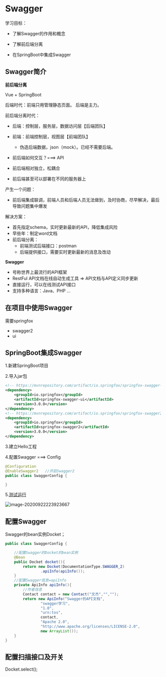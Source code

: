 # Swagger

学习目标：

- 了解Swagger的作用和概念

- 了解前后端分离

- 在SpringBoot中集成Swagger

## Swagger简介

**前后端分离**

Vue + SpringBoot

后端时代：前端只用管理静态页面。    后端是主力。



前后端分离时代：

- 后端：控制层，服务层，数据访问层【后端团队】
- 前端：前端控制层，视图层【前端团队】
  - 伪造后端数据，json（mock）。已经不需要后端。

- 前后端如何交互？===> API
- 前后端相对独立，松耦合
- 前后端甚至可以部署在不同的服务器上



产生一个问题：

- 前后端集成联调，前端人员和后端人员无法做到，及时协商，尽早解决，最后导致问题集中爆发

解决方案：

- 首先指定schema，实时更新最新的API，降低集成风险
- 早些年：制定word文档
- 前后端分离：
  - 前端测试后端接口：postman
  - 后端提供接口，需要实时更新最新的消息及改动

**Swagger**

- 号称世界上最流行的API框架
- RestFul API文档在线自动生成工具 => API文档与API定义同步更新
- 直接运行，可以在线测试API接口
- 支持多种语言：Java、PHP ...

## 在项目中使用Swagger

需要springfox

- swagger2
- ui



## SpringBoot集成Swagger

1.新建SpringBoot项目

2.导入jar包

```xml
<!-- https://mvnrepository.com/artifact/io.springfox/springfox-swagger-ui -->
<dependency>
    <groupId>io.springfox</groupId>
    <artifactId>springfox-swagger-ui</artifactId>
    <version>3.0.0</version>
</dependency>
<!-- https://mvnrepository.com/artifact/io.springfox/springfox-swagger2 -->
<dependency>
    <groupId>io.springfox</groupId>
    <artifactId>springfox-swagger2</artifactId>
    <version>3.0.0</version>
</dependency>

```

3.建立Hello工程

4.配置Swagger ===> Config

```java
@Configuration
@EnableSwagger2   //开启Swagger2
public class SwaggerConfig {

}
```

5.[测试运行](http://localhost:8080/swagger-ui.html)

![image-20200922223923667](C:\Users\15867\AppData\Roaming\Typora\typora-user-images\image-20200922223923667.png)

## 配置Swagger

Swagger的bean实例Docket；

```java
public class SwaggerConfig {

    //配置Swagger的Docket的bean实例
    @Bean
    public Docket docket(){
        return new Docket(DocumentationType.SWAGGER_2)
                .apiInfo(apiInfo());
    }
    //配置Swagger信息=apiInfo
    private ApiInfo apiInfo(){
        //作者信息
        Contact contact = new Contact("文杰","","");
        return new ApiInfo("Swagger的API文档",
                "swagger学习",
                "1.0",
                "urn:tos",
                contact,
                "Apache 2.0",
                "http://www.apache.org/licenses/LICENSE-2.0",
                new ArrayList());
    }
}
```

## 配置扫描接口及开关

Docket.select();